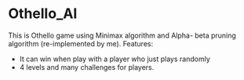 # Othello_AI
This is Othello game using Minimax algorithm and Alpha- beta pruning algorithm (re-implemented by me). 
Features:
- It can win when play with a player who just plays randomly 
- 4 levels and many challenges for players.

